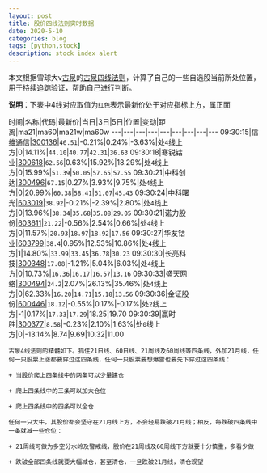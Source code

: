 ```yaml
---
layout: post
title: 股价四线法则实时数据
date: 2020-5-10
categories: blog
tags: [python,stock]
description: stock index alert
---
```



本文根据雪球大v[古泉](https://xueqiu.com/u/7148646888)的[古泉四线法则](https://xueqiu.com/7148646888/130498192)，计算了自己的一些自选股当前所处位置，用于持续追踪验证，帮助自己进行判断。

**说明**：下表中4线对应取值为`红色`表示最新价处于对应指标上方，属正面

时间|名称|代码|最新价|当日|3日|5日|位置|变动|距离|ma21|ma60|ma21w|ma60w
---|---|---|---|---|---|---|---|---
09:30:15|信维通信|[300136](https://xueqiu.com/S/SZ300136)|`46.51`|-0.21%|0.24%|-3.63%|处`4`线上方|0|14.11%|`44.10`|`40.77`|`42.31`|`36.63`
09:30:18|寒锐钴业|[300618](https://xueqiu.com/S/SZ300618)|`62.56`|0.63%|15.92%|18.29%|处`4`线上方|0|15.99%|`51.39`|`50.05`|`57.65`|`57.55`
09:30:21|中科创达|[300496](https://xueqiu.com/S/SZ300496)|`67.15`|0.27%|3.93%|9.75%|处`4`线上方|0|20.99%|`60.38`|`58.41`|`61.07`|`45.43`
09:30:24|中科曙光|[603019](https://xueqiu.com/S/SH603019)|`38.92`|-0.21%|-2.39%|2.80%|处`4`线上方|0|13.96%|`38.34`|`35.68`|`35.08`|`29.05`
09:30:21|诺力股份|[603611](https://xueqiu.com/S/SH603611)|`21.22`|-0.56%|2.54%|0.66%|处`4`线上方|0|11.57%|`20.93`|`18.97`|`18.92`|`17.56`
09:30:27|华友钴业|[603799](https://xueqiu.com/S/SH603799)|`38.4`|0.95%|12.53%|10.86%|处`4`线上方|1|14.80%|`33.99`|`33.45`|`36.78`|`30.23`
09:30:30|长亮科技|[300348](https://xueqiu.com/S/SZ300348)|`17.08`|-1.21%|5.04%|6.03%|处`4`线上方|0|10.73%|`16.36`|`16.17`|`16.57`|`13.16`
09:30:33|盛天网络|[300494](https://xueqiu.com/S/SZ300494)|`24.2`|2.07%|26.13%|35.46%|处`4`线上方|0|62.33%|`16.20`|`14.71`|`15.18`|`13.56`
09:30:36|金证股份|[600446](https://xueqiu.com/S/SH600446)|`18.12`|-0.55%|0.17%|-0.17%|处`2`线上方|-1|0.17%|`17.33`|`17.29`|18.25|19.70
09:30:39|赢时胜|[300377](https://xueqiu.com/S/SZ300377)|`8.58`|-0.23%|2.10%|1.63%|处`0`线上方|0|-13.14%|8.74|9.69|10.32|11.00

```
古泉4线法则的精髓如下。抓住21日线、60日线、21周线及60周线等四条线，外加21月线，任何一只股票上涨都要穿过这四条线，任何一只股票要想爆雷也要先下穿过这四条线：

+ 当股价爬上四条线中的两条可以少量建仓

+ 爬上四条线中的三条可以加大仓位

+ 爬上四条线中的四条可以全仓

任何一只大牛，其股价都会坚守在21月线上方，不会轻易跌破21月线；相反，每跌破四条线中一条就减一些仓位：

+ 21周线可做为多空分水岭及警戒线，股价在21周线及60周线下方就要十分慎重，多看少做

+ 跌破全部四条线就要大幅减仓，甚至清仓，一旦跌破21月线，清仓观望
```